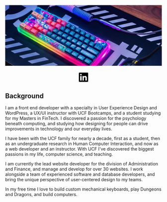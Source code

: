 ## ![mike setzers header](https://github.com/mikesetzer/mikesetzer/raw/main/assets/75534264_2517800635119825_4264933826649653248_n.png)

<p align='center'>
<a href="https://www.linkedin.com/in/mikesetzer/"><img alt="Mike Setzer's LinkedIn Profile" height="30" src="https://raw.githubusercontent.com/iturgeon/iturgeon/main/assets/linkedin.svg"></a>
</p>

## Background

I am a front end developer with a specialty in User Experience Design and WordPress, a UX/UI instructor with UCF Bootcamps, and a student studying for my Masters in FinTech. I discovered a passion for the psychology beneath computing, and studying how designing for people can drive improvements in technology and our everyday lives.

I have been with the UCF family for nearly a decade, first as a student, then as an undergraduate research in Human Computer Interaction, and now as a web developer and an instructor. With UCF I've discovered the biggest passions in my life, computer science, and teaching.

I am currently the lead website developer for the division of Administration and Finance, and manage and develop for over 30 websites. I work alongside a team of experienced software and database developers, and bring the unique perspective of user-centered design to my teams.

In my free time I love to build custom mechanical keyboards, play Dungeons and Dragons, and build computers.
